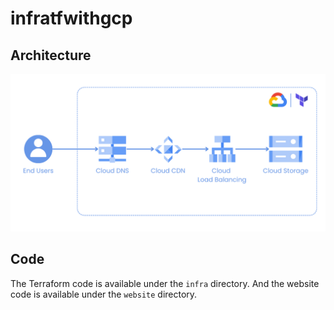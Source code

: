 # infratfwithgcp

## Architecture

![GCP with Terraform](infratfwithgcp.png)

## Code

The Terraform code is available under the `infra` directory. And the website code is available under the `website` directory.
